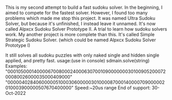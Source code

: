 This is my second attempt to build a fast sudoku solver.
In the beginning, I aimed to compete for the fastest solver.
However, I found too many problems which made me stop this project. 
It was named Ultra Sudoku Solver, but because it's unfinished, I instead leave it unnamed.
It's now called Alpxcx Sudoku Solver Prototype II. A trial to learn how sudoku solvers work.
My another project is more complete than this. It's called Simple Strategic Sudoku Solver.
(which could be named Alpxcx Sudoku Solver Prototype I)


It still solves all sudoku puzzles with only naked single and hidden single applied, and pretty fast.
usage:(use in console) sdmain.solve(string)
Examples:
"000105000140000670080002400063070010900000003010090520007200080026000035000409000"
"000004028406000005100030600000301000087000140000709000002010003900000507670400000"
Speed:~20us range
End of support: 30-Oct-2022
